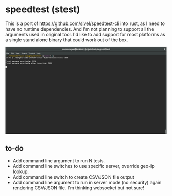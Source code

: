 speedtest (stest)
=================


This is a port of https://github.com/sivel/speedtest-cli into rust, as I need to have no runtime dependencies. And I'm not planning to support all the arguments used in original tool.
I'd like to add support for most platforms as a single stand alone binary that could work out of the box.

![Alt Text](https://github.com/opensourcegeek/stest/raw/master/stest-i686.gif)

to-do
-----

   - Add command line argument to run N tests.
   - Add command line switches to use specific server, override geo-ip lookup.
   - Add command line switch to create CSV/JSON file output
   - Add command line argument to run in server mode (no security) again rendering CSV/JSON file. I'm thinking websocket but not sure!
